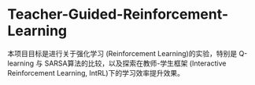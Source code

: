 # Teacher-Guided-Reinforcement-Learning
本项目目标是进行关于强化学习 (Reinforcement Learning)的实验，特别是 Q-learning 与 SARSA算法的比较，以及探索在教师-学生框架 (Interactive Reinforcement Learning, IntRL)下的学习效率提升效果。

